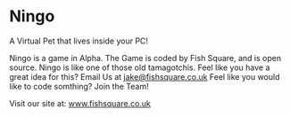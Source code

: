 Ningo
=====

A Virtual Pet that lives inside your PC!

Ningo is a game in Alpha. The Game is coded by Fish Square, and is open source. Ningo is like one of those old tamagotchis.
Feel like you have a great idea for this? Email Us at jake@fishsquare.co.uk
Feel like you would like to code somthing? Join the Team!

Visit our site at: www.fishsquare.co.uk
